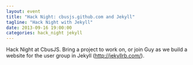 ```yaml
---
layout: event
title: "Hack Night: cbusjs.github.com and Jekyll"
tagline: "Hack Night with Jekyll"
date: 2013-09-16 19:00:00
categories: hack_night jekyll
---
```


Hack Night at CbusJS.  Bring a project to work on, or join Guy as we build a website for the user group in Jekyll (http://jekyllrb.com/). 
